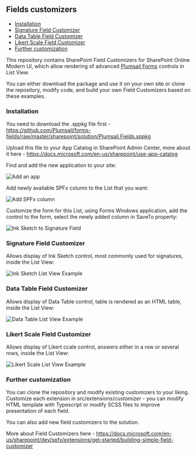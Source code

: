## Fields customizers

* [Installation](#installation)
* [Signature Field Customizer](#signature-field-customizer)
* [Data Table Field Customizer](#data-table-field-customizer)
* [Likert Scale Field Customizer](#likert-scale-field-customizer)
* [Further customization](#further-customization)

This repository contains SharePoint Field Customizers for SharePoint Online Modern UI, which allow rendering of advanced [Plumsail Forms](https://plumsail.com/forms/) controls in List View.

You can either download the package and use it on your own site or clone the repository, modify code, and build your own Field Customizers based on these examples.

### Installation

You need to download the .sppkg file first - https://github.com/Plumsail/forms-fields/raw/master/sharepoint/solution/Plumsail.Fields.sppkg

Upload this file to your App Catalog in SharePoint Admin Center, more about it here - https://docs.microsoft.com/en-us/sharepoint/use-app-catalog

Find and add the new application to your site:

![Add an app](http://plumsail.com/wp-content/customizer-screenshots/add-an-app.png)


Add newly available SPFx column to the List that you want:

![Add SPFx column](http://plumsail.com/wp-content/customizer-screenshots/add-column.png)


Customize the form for this List, using Forms Windows application, add the control to the form, select the newly added column in SaveTo property:

![Ink Sketch to Signature Field](http://plumsail.com/wp-content/customizer-screenshots/designer-signature.png)


### Signature Field Customizer

Allows display of Ink Sketch control, most commonly used for signatures, inside the List View:

![Ink Sketch List View Example](http://plumsail.com/wp-content/customizer-screenshots/list-signature.png)

### Data Table Field Customizer

Allows display of Data Table control, table is rendered as an HTML table, inside the List View:

![Data Table List View Example](http://plumsail.com/wp-content/customizer-screenshots/list-table.png)

### Likert Scale Field Customizer

Allows display of Likert ccale control, answers either in a row or several rows, inside the List View:

![Likert Scale List View Example](http://plumsail.com/wp-content/customizer-screenshots/list-likert.png)

### Further customization
You can clone the repository and modify existing customizers to your liking. Customize each extension in src/extensions/*customizer* - you can modify HTML template with Typescript or modify SCSS files to improve presentation of each field.

You can also add new field customizers to the solution.

More about Field Customizers here - https://docs.microsoft.com/en-us/sharepoint/dev/spfx/extensions/get-started/building-simple-field-customizer
